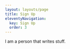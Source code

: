 ```yaml
---
layout: layouts/page
title: Sign Up
eleventyNavigation:
  key: Sign Up
  order: 3
---
```


I am a person that writes stuff.
